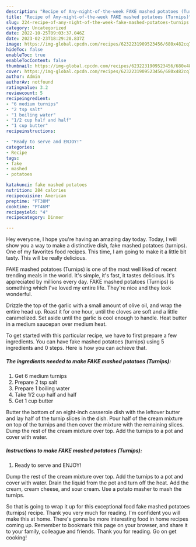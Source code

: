 ```yaml
---
description: "Recipe of Any-night-of-the-week FAKE mashed potatoes (Turnips)"
title: "Recipe of Any-night-of-the-week FAKE mashed potatoes (Turnips)"
slug: 224-recipe-of-any-night-of-the-week-fake-mashed-potatoes-turnips
category: Uncategorized
date: 2022-10-25T09:03:37.046Z
date: 2023-02-23T18:29:20.837Z
image: https://img-global.cpcdn.com/recipes/6232231909523456/680x482cq70/fake-mashed-potatoes-turnips-recipe-main-photo.jpg
hideToc: false
enableToc: true
enableTocContent: false
thumbnail: https://img-global.cpcdn.com/recipes/6232231909523456/680x482cq70/fake-mashed-potatoes-turnips-recipe-main-photo.jpg
cover: https://img-global.cpcdn.com/recipes/6232231909523456/680x482cq70/fake-mashed-potatoes-turnips-recipe-main-photo.jpg
author: Admin
authorAv: notfound
ratingvalue: 3.2
reviewcount: 5
recipeingredient:
- "6 medium turnips"
- "2 tsp salt"
- "1 boiling water"
- "1/2 cup half and half"
- "1 cup butter"
recipeinstructions:

- "Ready to serve and ENJOY!"
categories:
- Recipe
tags:
- fake
- mashed
- potatoes

katakunci: fake mashed potatoes 
nutrition: 284 calories
recipecuisine: American
preptime: "PT38M"
cooktime: "PT46M"
recipeyield: "4"
recipecategory: Dinner

---
```



Hey everyone, I hope you're having an amazing day today. Today, I will show you a way to make a distinctive dish, fake mashed potatoes (turnips). One of my favorites food recipes. This time, I am going to make it a little bit tasty. This will be really delicious.

FAKE mashed potatoes (Turnips) is one of the most well liked of recent trending meals in the world. It's simple, it's fast, it tastes delicious. It's appreciated by millions every day. FAKE mashed potatoes (Turnips) is something which I've loved my entire life. They're nice and they look wonderful.

Drizzle the top of the garlic with a small amount of olive oil, and wrap the entire head up. Roast it for one hour, until the cloves are soft and a little caramelized. Set aside until the garlic is cool enough to handle. Heat butter in a medium saucepan over medium heat.


To get started with this particular recipe, we have to first prepare a few ingredients. You can have fake mashed potatoes (turnips) using 5 ingredients and 0 steps. Here is how you can achieve that.

<!--inarticleads1-->

##### The ingredients needed to make FAKE mashed potatoes (Turnips):

1. Get 6 medium turnips
1. Prepare 2 tsp salt
1. Prepare 1 boiling water
1. Take 1/2 cup half and half
1. Get 1 cup butter


Butter the bottom of an eight-inch casserole dish with the leftover butter and lay half of the turnip slices in the dish. Pour half of the cream mixture on top of the turnips and then cover the mixture with the remaining slices. Dump the rest of the cream mixture over top. Add the turnips to a pot and cover with water. 

<!--inarticleads2-->

##### Instructions to make FAKE mashed potatoes (Turnips):


1. Ready to serve and ENJOY!

Dump the rest of the cream mixture over top. Add the turnips to a pot and cover with water. Drain the liquid from the pot and turn off the heat. Add the cream, cream cheese, and sour cream. Use a potato masher to mash the turnips. 

So that is going to wrap it up for this exceptional food fake mashed potatoes (turnips) recipe. Thank you very much for reading. I'm confident you will make this at home. There's gonna be more interesting food in home recipes coming up. Remember to bookmark this page on your browser, and share it to your family, colleague and friends. Thank you for reading. Go on get cooking!
